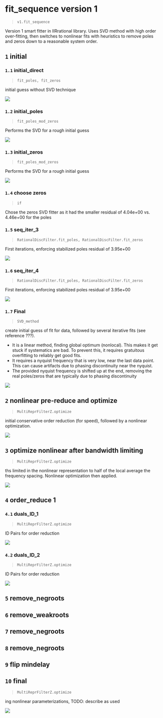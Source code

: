 # fit_sequence version 1

> `v1.fit_sequence`

Version 1 smart fitter in IIRrational library. Uses SVD method with high order over-fitting, then switches to nonlinear fits with heuristics to remove poles and zeros down to a reasonable system order.

## `1` initial

### `1.1` initial_direct

> `fit_poles, fit_zeros`

initial guess without SVD technique

![](plot-1-1.png)

### `1.2` initial_poles

> `fit_poles_mod_zeros`

Performs the SVD for a rough initial guess

![](plot-1-2.png)

### `1.3` initial_zeros

> `fit_poles_mod_zeros`

Performs the SVD for a rough initial guess

![](plot-1-3.png)

### `1.4` choose zeros

> `if`

Chose the zeros SVD fitter as it had the smaller residual of 4.04e+00 vs. 4.46e+00 for the poles

### `1.5` seq_iter_3

> `RationalDiscFilter.fit_poles, RationalDiscFilter.fit_zeros`

First iterations, enforcing stabilized poles residual of 3.95e+00

![](plot-1-5.png)

### `1.6` seq_iter_4

> `RationalDiscFilter.fit_poles, RationalDiscFilter.fit_zeros`

First iterations, enforcing stabilized poles residual of 3.95e+00

![](plot-1-6.png)

### `1.7` Final

> `SVD_method`

create initial guess of fit for data, followed by several iterative fits
(see reference ???).
   * It is a linear method, finding global optimum (nonlocal). This makes it get stuck if systematics are bad. To prevent this,
it requires gratuitous overfitting to reliably get good fits.
   * It requires a nyquist frequency that is very low, near the last data point. This can cause artifacts due to phasing discontinuity near the nyquist.
   * The provided nyquist frequency is shifted up at the end, removing the real poles/zeros that are typically due to phasing discontinuity

![](plot-1-7.png)

## `2` nonlinear pre-reduce and optimize

> `MultiReprFilterZ.optimize`

initial conservative order reduction (for speed), followed by a nonlinear optimization.

![](plot-2.png)

## `3` optimize nonlinear after bandwidth limiting

> `MultiReprFilterZ.optimize`

ths limited in the nonlinear representation to half of the local average the frequency spacing.
Nonlinear optimization then applied.

![](plot-3.png)

## `4` order_reduce 1

### `4.1` duals_ID_1

> `MultiReprFilterZ.optimize`

ID Pairs for order reduction

![](plot-4-1.png)

### `4.2` duals_ID_2

> `MultiReprFilterZ.optimize`

ID Pairs for order reduction

![](plot-4-2.png)

## `5` remove_negroots

## `6` remove_weakroots

## `7` remove_negroots

## `8` remove_negroots

## `9` flip mindelay

## `10` final

> `MultiReprFilterZ.optimize`

ing nonlinear parameterizations,
TODO: describe as used

![](plot-10.png)

